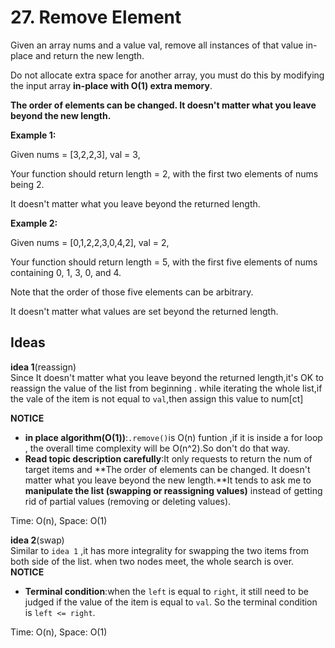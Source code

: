 # 27. Remove Element      

Given an array nums and a value val, remove all instances of that value in-place and return the new length.  

Do not allocate extra space for another array, you must do this by modifying the input array **in-place with O(1) extra memory**.  

**The order of elements can be changed. It doesn't matter what you leave beyond the new length.**  

**Example 1:**  

Given nums = [3,2,2,3], val = 3,  

Your function should return length = 2, with the first two elements of nums being 2.  

It doesn't matter what you leave beyond the returned length.   

**Example 2:**  

Given nums = [0,1,2,2,3,0,4,2], val = 2,

Your function should return length = 5, with the first five elements of nums containing 0, 1, 3, 0, and 4.

Note that the order of those five elements can be arbitrary.

It doesn't matter what values are set beyond the returned length.      

## Ideas  
**idea 1**(reassign)    
Since It doesn't matter what you leave beyond the returned length,it's OK to reassign the value of the list from beginning . while iterating the whole list,if the vale of the item is not equal to `val`,then assign this value to num[ct]      

**NOTICE**      
* **in place algorithm(O(1))**:`.remove()`is O(n) funtion ,if it is inside a for loop , the overall time complexity will be O(n^2).So don't do that way.  
* **Read topic description carefully**:It only requests to return the num of target items and **The order of elements can be changed. It doesn't matter what you leave beyond the new length.**It tends to ask me to **manipulate the list (swapping or reassigning values)** instead of getting rid of partial values (removing or deleting values).   
          
Time: O(n), Space: O(1)  

 **idea 2**(swap)   
Similar to `idea 1` ,it has more integrality for swapping the two items from both side of the list. when two nodes meet, the whole search is over.   
**NOTICE**        
* **Terminal condition**:when the `left` is equal to `right`, it still need to be judged if the value of the item is equal to `val`. So the terminal condition is `left <= right`.  

Time: O(n), Space: O(1) 


